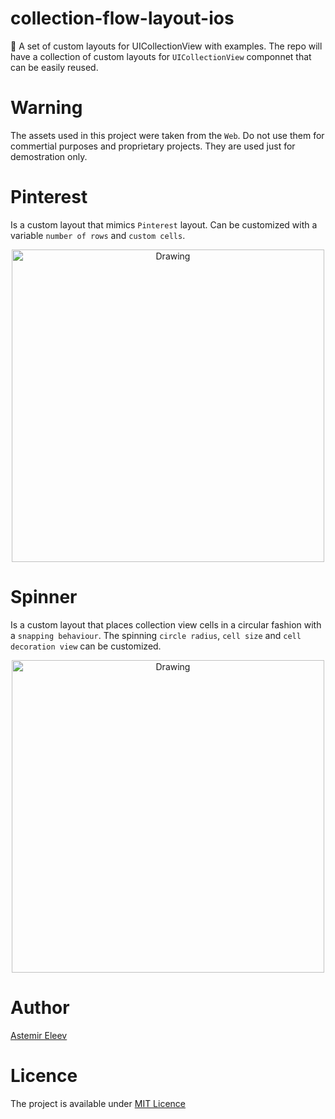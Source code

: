 # collection-flow-layout-ios
📐 A set of custom layouts for UICollectionView with examples. The repo will have a collection of custom layouts for `UICollectionView` componnet that can be easily reused. 

# Warning 
The assets used in this project were taken from the `Web`. Do not use them for commertial purposes and proprietary projects. They are used just for demostration only. 

# Pinterest 
Is a custom layout that mimics `Pinterest` layout. Can be customized with a variable `number of rows` and `custom cells`. 

<p align="center">
    <img src="readme-assets/pinterest.gif" alt="Drawing" style="width: 500px;"/>
</p>

# Spinner
Is a custom layout that places collection view cells in a circular fashion with a `snapping behaviour`. The spinning `circle radius`, `cell size` and `cell decoration view` can be customized. 

<p align="center">
    <img src="readme-assets/spinner.gif" alt="Drawing" style="width: 500px;"/>
</p>


# Author 
[Astemir Eleev](https://github.com/jVirus)

# Licence 
The project is available under [MIT Licence](https://github.com/jVirus/collection-flow-layout-ios/blob/master/LICENSE)

